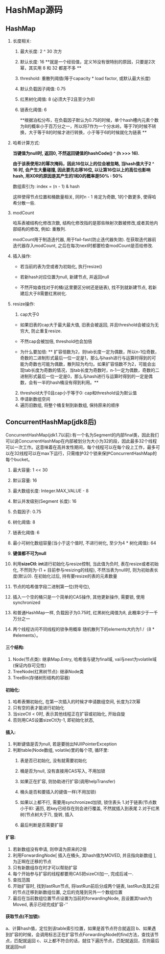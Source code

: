 # HashMap源码

## HashMap

1. 长度相关:

   1. 最大长度: 2 ^ 30 次方

   2. 默认长度: 16 **就是一个经验值，定义16没有很特别的原因，只要是2次幂，其实用 8 和 32 都差不多 **

   3. threshold: 重散列阈值(等于capacity * load factor, 或默认最大长度)

   4. 默认负载因子阈值: 0.75  

   5. 红黑树化阈值: 8 (必须大于2且至少为8)

   6. 链表化阈值: 6

      **根据泊松分布，在负载因子默认为0.75的时候，单个hash槽内元素个数为8的概率小于百万分之一，所以将7作为一个分水岭，等于7的时候不转换，大于等于8的时候才进行转换，小于等于6的时候就化为链表 **

2. 哈希计算方式:

   **当键值为null时, 返回0, 不然返回键值的hashCode() ^ (h >>> 16).**

   **由于该表使用2的幂次掩码，因此16位以上的位会被忽略, 当hash值大于2 ^ 16 时, 会产生大量碰撞, 因此要先右移16位, 以让第16位以上的高位也影响hash, 用XOR的原因是其产生的1和0的概率是50% : 50%**

   

   数组索引为: index = (n - 1) & hash

   这样使得节点位置和桶数量相关, 同时n - 1 肯定为奇数, 1的个数更多, 使得哈希分散一些.

   

3. modCount

   哈系表被结构化修改次数, 结构化修改指的是那些映射次数被修改,或者其他内部结构的修改, 例如: 重散列.

   modCount用于制造迭代器, 用于fail-fast(防止迭代器失效). 在获取迭代器前迭代器存入modCount, 之后在每次next时都要检查modCount是否给修改.



1. 插入操作:

   - 若当前的表为空或者为初始化, 执行resize()

   - 若新hash对应位置为null, 新建节点, 并返回null

   - 不然开始查找对于的桶(这里要区分树还是链表), 找不到就新建节点, 若新建后大于8需要红黑树化.

2. resize操作:

   1. cap大于0

   - 如果旧表的cap大于最大最大值, 旧表会被返回, 并且threshold会被设为无穷大, 防止重复resize.

   - 不然cap会被加倍, threshold也会加倍

   - 为什么要加倍: ** 扩容倍数为2，则tab长度一定为偶数，所以n-1位奇数，奇数的二进制形式最后一位一定是1，那么与hash进行与运算时得到的可能为奇数也可能为偶数，散列较为均匀。如果扩容倍数不为2，可能会出现tab长度为奇数的情况，当tab长度为奇数时，n-1一定为偶数，奇数的二进制形式最后一位一定是0，那么与hash进行与运算时得到的一定是偶数，会有一半的hash桶没有得到利用。**

   2. threshold大于0且cap小于等于0: cap和threshold设为默认值
   3. 申请新数组空间
   4. 遍历旧数组, 将整个桶复制到新数组, 保持原来的顺序



## ConcurrentHashMap(jdk8后)

ConcurrentHashMap(jdk1.7以前):有一个名为Segment的内部final类，因此我们可以说ConcurrentHashMap在内部被划分为大小为32的段，因此最多32个线程可以一次工作。这意味着在高并发性期间，每个线程可以在每个段上工作，最多可以在32线程可以在max下运行，只需维护32个锁来保护ConcurrentHashMap的每个bucket。

1. 最大容量: 1 << 30
2. 默认容量: 16
3. 最大数组长度: Integer.MAX_VALUE - 8
4. 默认并发级别(Segment 长度): 16
5. 负载因子: 0.75
6. 树化阈值: 8
7. 链表化阈值: 6
8. 最小可树化数组容量(当小于这个值时, 不进行树化, 至少为4 * 树化阈值): 64 
9. **键值都不可为null**
10. 利用**sizeCtl: int**进行初始化与resize控制, 当此值为负时, 表在resize或者初始化, 不然则为-(1 + 目前参与resizing的线程), 不然当表为null时, 则为初始表长度(默认0). 在初始化过后, 持有要resize的表的元素数量


2. 节点的哈希值字段二进制第一位(符号位), 
3. 插入一个空的桶只是一个简单的CAS操作, 其他更新操作, 需要锁, 使用synchronized
4. 和普通HashMap一样, 负载因子为0.75时, 红黑树化阈值为8, 此概率少于一千万分之一
5. 两个线程访问不同线程的锁争用概率
   随机散列下的elements大约为1 /（8 * #elements）。



#### 三个结构:

1. Node(节点类): 继承Map.Entry, 哈希值与键为final域, val与next为volatile域(保证内存可见性)
2. TreeNode(红黑树节点): 继承Node类
3. TreeBin(存储树形结构的容器)

#### 初始化:
1. 哈希表懒初始化, 在第一次插入的时候才申请数组空间, 长度为2次幂
2. 只有空的表才能进行初始化
3. 当sizeCtl < 0时, 表示其他线程正在扩容或初始化, 开始自旋
4. 否则用CAS设置sizeCtl为-1, 即初始化状态,

#### 插入:
1. 判断键值是否为null, 若是要抛出NUllPointerException
2. 判断table(Node数组, volatile)里的每个项, 循环里:
    1. 表是否已初始化, 没有就需要初始化
    2. 桶是否为null, 没有直接用CAS写入, 不用加锁
    3. 如果正在扩容, 则协助进行扩容(调用helpTransfer)
    4. 桶头是否和要插入的键值一样(不用加锁)
    5. 如果以上都不行, 需要用synchronized加锁, 锁住表头
        1.对于链表(节点数小于8):  遍历, 若key已经存在则会进行覆盖, 不然就插入到表尾
        2.对于红黑树(节点树大于7), 旋转, 插入

    6. 最后判断是否需要扩容

#### 扩容:
1. 若新数组没有申请, 则申请为原来的2倍
2. 利用ForwardingNode[ 插入在桶头, 其hash值为MOVED, 并且指向新数组 ], 为正啊在迁移的节点
3. 只有新数组存在时才可以帮助扩容
4. 每个开始参与扩容的线程都要用CAS把sizeCtl加一, 完成后减一.
5. 查找范围
6. 开始扩容时, 找到lastRun节点, 将lastRun前后分成两个链表, lastRun及其之前的节点迁移到新数组位置, 之后的克隆到另外一个数组位置 
7. 最后在当前数组位置节点设置为当前的forwardingNode, 且设置其hash为Moved, 表示已经完成扩容-''


#### 获取节点(不加锁):
a、计算hash值，定位到该table索引位置，如果是首节点符合就返回
		b、如果遇到扩容的时候，会调用标志正在扩容节点ForwardingNode的find方法，查找该节点，匹配就返回
		c、以上都不符合的话，就往下遍历节点，匹配就返回，否则最后就返回null


